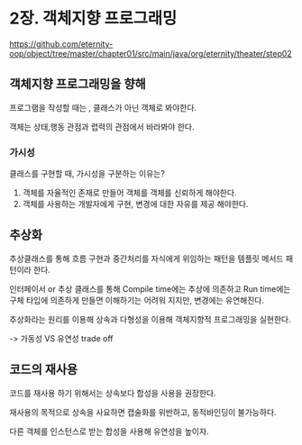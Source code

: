 # 2장. 객체지향 프로그래밍

https://github.com/eternity-oop/object/tree/master/chapter01/src/main/java/org/eternity/theater/step02

## 객체지향 프로그래밍을 향해
프로그램을 작성할 때는 , 클래스가 아닌 객체로 봐야한다.

객체는 상태,행동 관점과 렵력의 관점에서 바라봐야 한다.


### 가시성
클래스를 구현할 때, 가시성을 구분하는 이유는?
1. 객체를 자율적인 존재로 만들어 객체를 객체를 신뢰하게 해야한다.
2. 객체를 사용하는 개발자에게 구현, 변경에 대한 자유를 제공 해야한다.


## 추상화
추상클래스를 통해 흐름 구현과 중간처리를 자식에게 위임하는 패턴을 템플릿 메서드 패턴이라 한다.

인터페이서 or 추상 클래스를 통해 Compile time에는 추상에 의존하고 Run time에는 구체 타입에 의존하게 만들면 이해하기는 어려워 지지만, 변경에는 유연해진다.


추상화라는 원리를 이용해 상속과 다형성을 이용해 객체지향적 프로그래밍을 실현한다.

-> 가동성 VS 유연성 trade off


## 코드의 재사용
코드를 재사용 하기 위해서는 상속보다 합성을 사용을 권장한다.

재사용의 목적으로 상속을 사요하면 캡술화를 위반하고, 동적바인딩이 불가능하다.

다른 객체를 인스턴스로 받는 합성을 사용해 유연성을 높이자.


